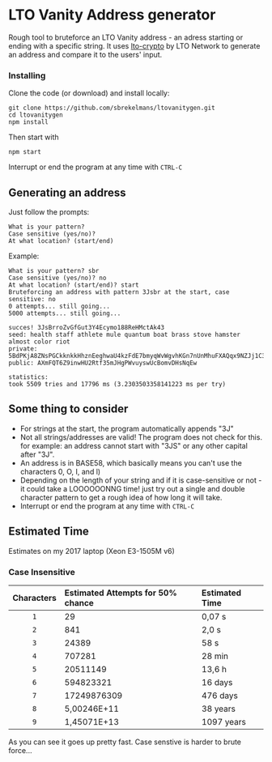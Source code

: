 # LTO Vanity Address generator

Rough tool to bruteforce an LTO Vanity address - an adress starting or ending with a specific string.
It uses [lto-crypto](https://github.com/ltonetwork/lto-crypto) by LTO Network to generate an address and compare it to the users' input.

### Installing

Clone the code (or download) and install locally:

```console
git clone https://github.com/sbrekelmans/ltovanitygen.git
cd ltovanitygen
npm install
```

Then start with

```console
npm start
```
Interrupt or end the program at any time with  `CTRL-C`

## Generating an address

Just follow the prompts:
```console
What is your pattern?
Case sensitive (yes/no)?
At what location? (start/end)
```

Example:

```console
What is your pattern? sbr
Case sensitive (yes/no)? no
At what location? (start/end)? start
Bruteforcing an address with pattern 3Jsbr at the start, case sensitive: no
0 attempts... still going...
5000 attempts... still going...

succes! 3JsBrroZvGfGut3Y4Ecymo188ReHMctAk43
seed: health staff athlete mule quantum boat brass stove hamster almost color riot
private: 5BdPKjA8ZNsPGCkknkkHhznEeghwaU4kzFdE7bmyqWvWgvhKGn7nUnMhuFXAQqx9NZJj1C3yDbHkjWvmd9RmdmAw
public: AXmFQT6Z9inwHU2Rtf35mJHgPWvuyswUcBomvDHsNqEw

statistics:
took 5509 tries and 17796 ms (3.2303503358141223 ms per try)
```
## Some thing to consider

- For strings at the start, the program automatically appends "3J"
- Not all strings/addresses are valid! The program does not check for this. for example: an address cannot start with "3JS" or any other capital after "3J".
- An address is in BASE58, which basically means you can't use the characters 0, O, I, and l)
- Depending on the length of your string and if it is case-sensitive or not - it could take a LOOOOOONNG time! just try out a single and double character pattern to get a rough idea of how long it will take.
- Interrupt or end the program at any time with  `CTRL-C`

## Estimated Time
Estimates on my 2017 laptop (Xeon E3-1505M v6)

### Case Insensitive
| Characters | Estimated Attempts for 50% chance | Estimated Time |
| :---: | :--- |:--- |
| `1` | 29 | 0,07 s |
| `2` | 841 | 2,0 s |
| `3` | 24389 | 58 s |
| `4` | 707281 | 28 min |
| `5` | 20511149 | 13,6 h |
| `6` | 594823321 | 16 days |
| `7` | 17249876309 | 476 days |
| `8` | 5,00246E+11 | 38 years |
| `9` | 1,45071E+13 | 1097 years |

As you can see it goes up pretty fast. Case senstive is harder to brute force...


